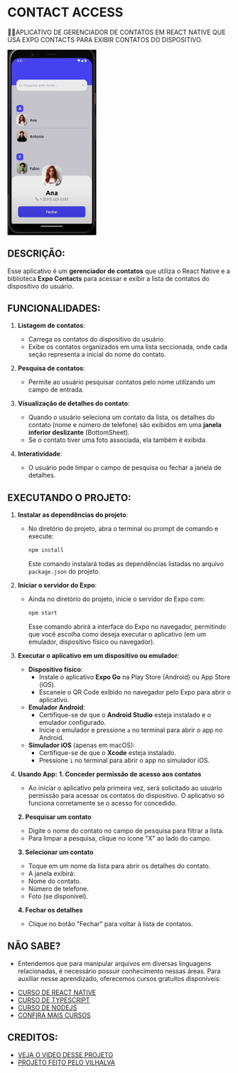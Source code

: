 # CONTACT ACCESS
👨‍🏫APLICATIVO DE GERENCIADOR DE CONTATOS EM REACT NATIVE QUE USA EXPO CONTACTS PARA EXIBIR CONTATOS DO DISPOSITIVO.

<img src="FOTO.png" align="center" width="200"> <br>

## DESCRIÇÃO:
Esse aplicativo é um **gerenciador de contatos** que utiliza o React Native e a biblioteca **Expo Contacts** para acessar e exibir a lista de contatos do dispositivo do usuário. 

## FUNCIONALIDADES:
1. **Listagem de contatos**: 
   - Carrega os contatos do dispositivo do usuário.
   - Exibe os contatos organizados em uma lista seccionada, onde cada seção representa a inicial do nome do contato.

2. **Pesquisa de contatos**: 
   - Permite ao usuário pesquisar contatos pelo nome utilizando um campo de entrada.

3. **Visualização de detalhes do contato**:
   - Quando o usuário seleciona um contato da lista, os detalhes do contato (nome e número de telefone) são exibidos em uma **janela inferior deslizante** (BottomSheet).
   - Se o contato tiver uma foto associada, ela também é exibida.

4. **Interatividade**:
   - O usuário pode limpar o campo de pesquisa ou fechar a janela de detalhes.

## EXECUTANDO O PROJETO:
1. **Instalar as dependências do projeto**:  
   - No diretório do projeto, abra o terminal ou prompt de comando e execute:  
     ```bash
     npm install
     ```  
     Este comando instalará todas as dependências listadas no arquivo `package.json` do projeto.

2. **Iniciar o servidor do Expo**:  
   - Ainda no diretório do projeto, inicie o servidor do Expo com:  
     ```bash
     npm start
     ```  
     Esse comando abrirá a interface do Expo no navegador, permitindo que você escolha como deseja executar o aplicativo (em um emulador, dispositivo físico ou navegador).

3. **Executar o aplicativo em um dispositivo ou emulador**:  
   - **Dispositivo físico**:  
     - Instale o aplicativo **Expo Go** na Play Store (Android) ou App Store (iOS).  
     - Escaneie o QR Code exibido no navegador pelo Expo para abrir o aplicativo.  
   - **Emulador Android**:  
     - Certifique-se de que o **Android Studio** esteja instalado e o emulador configurado.  
     - Inicie o emulador e pressione `a` no terminal para abrir o app no Android.  
   - **Simulador iOS** (apenas em macOS):  
     - Certifique-se de que o **Xcode** esteja instalado.  
     - Pressione `i` no terminal para abrir o app no simulador iOS.  

4. **Usando App:**
   **1. Conceder permissão de acesso aos contatos**
      - Ao iniciar o aplicativo pela primeira vez, será solicitado ao usuário permissão para acessar os contatos do dispositivo. O aplicativo só funciona corretamente se o acesso for concedido.

   **2. Pesquisar um contato**
      - Digite o nome do contato no campo de pesquisa para filtrar a lista.
      - Para limpar a pesquisa, clique no ícone "X" ao lado do campo.

   **3. Selecionar um contato**
      - Toque em um nome da lista para abrir os detalhes do contato.
      - A janela exibirá:
      - Nome do contato.
      - Número de telefone.
      - Foto (se disponível).

   **4. Fechar os detalhes**
      - Clique no botão "Fechar" para voltar à lista de contatos.

## NÃO SABE?
- Entendemos que para manipular arquivos em diversas linguagens relacionadas, é necessário possuir conhecimento nessas áreas. Para auxiliar nesse aprendizado, oferecemos cursos gratuitos disponíveis:
* [CURSO DE REACT NATIVE](https://github.com/VILHALVA/CURSO-DE-REACT-NATIVE)
* [CURSO DE TYPESCRIPT](https://github.com/VILHALVA/CURSO-DE-TYPESCRIPT)
* [CURSO DE NODEJS](https://github.com/VILHALVA/CURSO-DE-NODEJS)
* [CONFIRA MAIS CURSOS](https://github.com/VILHALVA?tab=repositories&q=+topic:CURSO)

## CREDITOS:
- [VEJA O VIDEO DESSE PROJETO](https://youtu.be/LfWCQb_hvMQ?si=BvpJbIp87VCVaDDO)
- [PROJETO FEITO PELO VILHALVA](https://github.com/VILHALVA)


